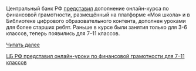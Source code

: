 <!--2025-09-07 12:34:19-->
<div class="yb">
  <div class="rss habr"><p>Центральный банк РФ <a href="https://www.cbr.ru/press/event/?id=26899" rel="noopener noreferrer nofollow">представил</a> дополнение онлайн-курса по финансовой грамотности, размещённый на платформе «Моя школа» и в Библиотеке цифрового образовательного контента, дополнен уроками для более старших ребят. Раньше в курсе были занятия только для 3-6 классов, теперь появились для 7–11 классов.</p> <a href="https://habr.com/ru/articles/944730/#habracut">Читать далее</a> <p class="titl"><a href="https://habr.com/ru/news/944730/?utm_source=habrahabr&utm_medium=rss&utm_campaign=944730">ЦБ РФ представил онлайн-уроки по финансовой грамотности для 7–11 классов</a></p></div>
</div>

